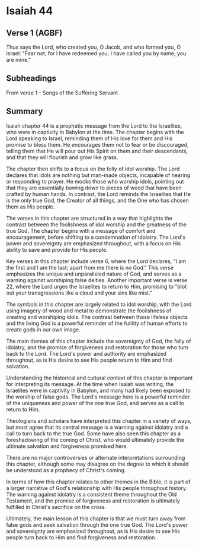 # Isaiah 44

## Verse 1 (AGBF)

Thus says the Lord, who created you, O Jacob, and who formed you, O Israel: "Fear not, for I have redeemed you; I have called you by name, you are mine."

## Subheadings

From verse 1 - Songs of the Suffering Servant

## Summary

Isaiah chapter 44 is a prophetic message from the Lord to the Israelites, who were in captivity in Babylon at the time. The chapter begins with the Lord speaking to Israel, reminding them of His love for them and His promise to bless them. He encourages them not to fear or be discouraged, telling them that He will pour out His Spirit on them and their descendants, and that they will flourish and grow like grass.

The chapter then shifts to a focus on the folly of idol worship. The Lord declares that idols are nothing but man-made objects, incapable of hearing or responding to prayer. He mocks those who worship idols, pointing out that they are essentially bowing down to pieces of wood that have been crafted by human hands. In contrast, the Lord reminds the Israelites that He is the only true God, the Creator of all things, and the One who has chosen them as His people.

The verses in this chapter are structured in a way that highlights the contrast between the foolishness of idol worship and the greatness of the true God. The chapter begins with a message of comfort and encouragement, before shifting to a condemnation of idolatry. The Lord's power and sovereignty are emphasized throughout, with a focus on His ability to save and provide for His people.

Key verses in this chapter include verse 6, where the Lord declares, "I am the first and I am the last; apart from me there is no God." This verse emphasizes the unique and unparalleled nature of God, and serves as a warning against worshiping false deities. Another important verse is verse 22, where the Lord urges the Israelites to return to Him, promising to "blot out your transgressions like a cloud and your sins like mist."

The symbols in this chapter are largely related to idol worship, with the Lord using imagery of wood and metal to demonstrate the foolishness of creating and worshiping idols. The contrast between these lifeless objects and the living God is a powerful reminder of the futility of human efforts to create gods in our own image.

The main themes of this chapter include the sovereignty of God, the folly of idolatry, and the promise of forgiveness and restoration for those who turn back to the Lord. The Lord's power and authority are emphasized throughout, as is His desire to see His people return to Him and find salvation.

Understanding the historical and cultural context of this chapter is important for interpreting its message. At the time when Isaiah was writing, the Israelites were in captivity in Babylon, and many had likely been exposed to the worship of false gods. The Lord's message here is a powerful reminder of the uniqueness and power of the one true God, and serves as a call to return to Him.

Theologians and scholars have interpreted this chapter in a variety of ways, but most agree that its central message is a warning against idolatry and a call to turn back to the true God. Some have also seen this chapter as a foreshadowing of the coming of Christ, who would ultimately provide the ultimate salvation and forgiveness promised here.

There are no major controversies or alternate interpretations surrounding this chapter, although some may disagree on the degree to which it should be understood as a prophecy of Christ's coming.

In terms of how this chapter relates to other themes in the Bible, it is part of a larger narrative of God's relationship with His people throughout history. The warning against idolatry is a consistent theme throughout the Old Testament, and the promise of forgiveness and restoration is ultimately fulfilled in Christ's sacrifice on the cross.

Ultimately, the main lesson of this chapter is that we must turn away from false gods and seek salvation through the one true God. The Lord's power and sovereignty are emphasized throughout, as is His desire to see His people turn back to Him and find forgiveness and restoration.